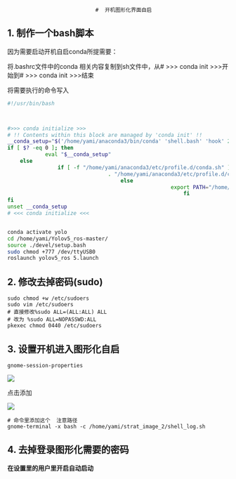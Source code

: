 ```shell
		   					#  开机图形化界面自启	
```

## 1.  制作一个bash脚本

因为需要启动开机自启conda所提需要：

将.bashrc文件中的conda 相关内容复制到sh文件中，从# >>> conda init >>>开始到# >>> conda init >>>结束

将需要执行的命令写入

```bash
#!/usr/bin/bash



#>>> conda initialize >>>
# !! Contents within this block are managed by 'conda init' !!
__conda_setup="$('/home/yami/anaconda3/bin/conda' 'shell.bash' 'hook' 2> /dev/null)"
if [ $? -eq 0 ]; then
            eval "$__conda_setup"
    else
                if [ -f "/home/yami/anaconda3/etc/profile.d/conda.sh" ]; then
                                . "/home/yami/anaconda3/etc/profile.d/conda.sh"
                                    else
                                                    export PATH="/home/yami/anaconda3/bin:$PATH"
                                                        fi
fi
unset __conda_setup
# <<< conda initialize <<<


conda activate yolo
cd /home/yami/Yolov5_ros-master/
source ./devel/setup.bash
sudo chmod +777 /dev/ttyUSB0
roslaunch yolov5_ros 5.launch

```

## 2. 修改去掉密码(sudo)

```shell
sudo chmod +w /etc/sudoers
sudo vim /etc/sudoers
# 直接修改%sudo ALL=(ALL:ALL) ALL
# 改为 %sudo ALL=NOPASSWD:ALL
pkexec chmod 0440 /etc/sudoers
```

## 3. 设置开机进入图形化自启

```shell
gnome-session-properties

```

![](../../AT-Image-Vision/设置开机自启动/picture/1.png)

点击添加

![](../..//AT-Image-Vision/设置开机自启动/picture/2.png)

```shell
# 命令里添加这个  注意路径
gnome-terminal -x bash -c /home/yami/strat_image_2/shell_log.sh
```



## 4. 去掉登录图形化需要的密码

**在设置里的用户里开启自动启动**
